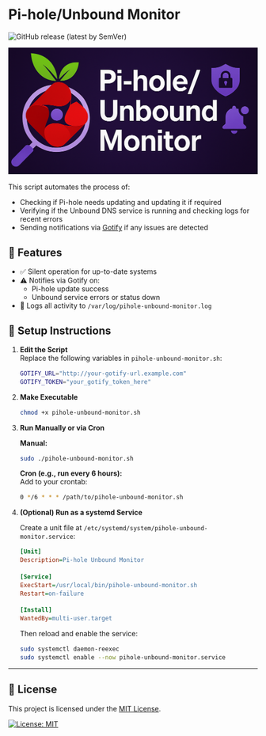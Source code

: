# Pi-hole/Unbound Monitor
![GitHub release (latest by SemVer)](https://img.shields.io/github/v/release/russmorefield/pihole-unbound-monitor?sort=semver&color=purple&label=version)

<p align="center">
  <img src="assets/alt-logo.png" alt="Pi-hole Unbound Monitor Logo" width="800"/>
</p>

This script automates the process of:

- Checking if Pi-hole needs updating and updating it if required
- Verifying if the Unbound DNS service is running and checking logs for recent errors
- Sending notifications via [Gotify](https://gotify.net/) if any issues are detected

## 🚀 Features

- ✅ Silent operation for up-to-date systems
- ⚠️ Notifies via Gotify on:
    - Pi-hole update success
  - Unbound service errors or status down
- 📝 Logs all activity to `/var/log/pihole-unbound-monitor.log`

## 🔧 Setup Instructions

1. **Edit the Script**  
     Replace the following variables in `pihole-unbound-monitor.sh`:

     ```bash
     GOTIFY_URL="http://your-gotify-url.example.com"
     GOTIFY_TOKEN="your_gotify_token_here"
     ```

2. **Make Executable**

     ```bash
     chmod +x pihole-unbound-monitor.sh
     ```

3. **Run Manually or via Cron**

     **Manual:**

     ```bash
     sudo ./pihole-unbound-monitor.sh
    ```

    **Cron (e.g., run every 6 hours):**  
         Add to your crontab:

    ```bash
    0 */6 * * * /path/to/pihole-unbound-monitor.sh
    ```

4. **(Optional) Run as a systemd Service**

     Create a unit file at `/etc/systemd/system/pihole-unbound-monitor.service`:

     ```ini
     [Unit]
     Description=Pi-hole Unbound Monitor

     [Service]
     ExecStart=/usr/local/bin/pihole-unbound-monitor.sh
     Restart=on-failure

     [Install]
     WantedBy=multi-user.target
     ```

     Then reload and enable the service:

     ```bash
     sudo systemctl daemon-reexec
     sudo systemctl enable --now pihole-unbound-monitor.service
     ```

---

## 📝 License

This project is licensed under the [MIT License](LICENSE).

[![License: MIT](https://img.shields.io/badge/License-MIT-yellow.svg)](https://opensource.org/licenses/MIT)

